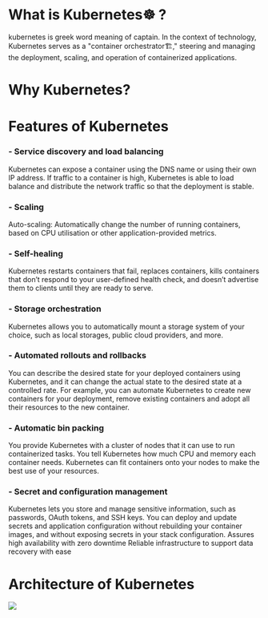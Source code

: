 # What is Kubernetes☸️ ?
kubernetes is greek word meaning of captain.
In the context of technology, Kubernetes serves as a "container orchestrator🏗️," steering and managing the deployment, scaling, and operation of containerized applications.

# Why Kubernetes?
# Features of Kubernetes
### - Service discovery and load balancing
Kubernetes can expose a container using the DNS name or using their own IP address. If traffic to a container is high, Kubernetes is able to load balance and distribute the network traffic so that the deployment is stable.
### - Scaling
Auto-scaling: Automatically change the number of running containers, based on CPU utilisation or other application-provided metrics.
### - Self-healing
Kubernetes restarts containers that fail, replaces containers, kills containers that don’t respond to your user-defined health check, and doesn’t advertise them to clients until they are ready to serve.
### - Storage orchestration
Kubernetes allows you to automatically mount a storage system of your choice, such as local storages, public cloud providers, and more.
### - Automated rollouts and rollbacks
You can describe the desired state for your deployed containers using Kubernetes, and it can change the actual state to the desired state at a controlled rate. For example, you can automate Kubernetes to create new containers for your deployment, remove existing containers and adopt all their resources to the new container.
### - Automatic bin packing
You provide Kubernetes with a cluster of nodes that it can use to run containerized tasks. You tell Kubernetes how much CPU and memory each container needs. Kubernetes can fit containers onto your nodes to make the best use of your resources.
### - Secret and configuration management
Kubernetes lets you store and manage sensitive information, such as passwords, OAuth tokens, and SSH keys. You can deploy and update secrets and application configuration without rebuilding your container images, and without exposing secrets in your stack configuration.
Assures high availability with zero downtime
Reliable infrastructure to support data recovery with ease
# Architecture of Kubernetes
<img src="https://media.geeksforgeeks.org/wp-content/uploads/20231227123323/Kubernetes-Architecture.png" />